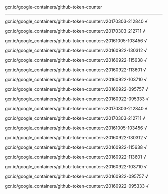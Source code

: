 gcr.io/google-containers/github-token-counter 

----
gcr.io/google_containers/github-token-counter:v20170303-212840 √

gcr.io/google_containers/github-token-counter:v20170303-212711 √

gcr.io/google_containers/github-token-counter:v20161005-103456 √

gcr.io/google_containers/github-token-counter:v20160922-130312 √

gcr.io/google_containers/github-token-counter:v20160922-115638 √

gcr.io/google_containers/github-token-counter:v20160922-113601 √

gcr.io/google_containers/github-token-counter:v20160922-103710 √

gcr.io/google_containers/github-token-counter:v20160922-095757 √

gcr.io/google_containers/github-token-counter:v20160922-095333 √

gcr.io/google_containers/github-token-counter:v20170303-212840 √

gcr.io/google_containers/github-token-counter:v20170303-212711 √

gcr.io/google_containers/github-token-counter:v20161005-103456 √

gcr.io/google_containers/github-token-counter:v20160922-130312 √

gcr.io/google_containers/github-token-counter:v20160922-115638 √

gcr.io/google_containers/github-token-counter:v20160922-113601 √

gcr.io/google_containers/github-token-counter:v20160922-103710 √

gcr.io/google_containers/github-token-counter:v20160922-095757 √

gcr.io/google_containers/github-token-counter:v20160922-095333 √

